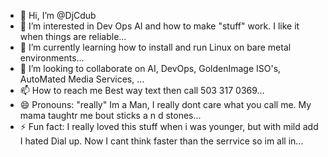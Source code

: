 - 👋 Hi, I’m @DjCdub
- 👀 I’m interested in Dev Ops AI and how to make "stuff" work. I like it when things are reliable...
- 🌱 I’m currently learning how to install and run Linux on bare metal environments...
- 💞️ I’m looking to collaborate on AI, DevOps, GoldenImage ISO's, AutoMated Media Services, ...
- 📫 How to reach me Best way text then call 503 317 0369...
- 😄 Pronouns: "really" Im a Man, I really dont care what you call me. My mama taughtr me bout sticks a n d stones...
- ⚡ Fun fact: I really loved this stuff when i was younger, but with mild add I hated Dial up. Now I cant think faster than the serrvice so im all in...

<!---
DjCdub/DjCdub is a ✨ special ✨ repository because its `README.md` (this file) appears on your GitHub profile.
You can click the Preview link to take a look at your changes.
--->
